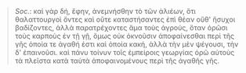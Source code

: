 

>  *Soc.*: καὶ γὰρ δή, ἔφην, ἀνεμνήσθην τὸ τῶν ἁλιέων, ὅτι θαλαττουργοὶ ὄντες καὶ οὔτε καταστήσαντες ἐπὶ θέαν οὔθ' ἥσυχοι βαδίζοντες, ἀλλὰ παρατρέχοντες ἅμα τοὺς ἀγρούς, ὅταν ὁρῶσι τοὺς καρποὺς ἐν τῇ γῇ, ὅμως οὐκ ὀκνοῦσιν ἀποφαίνεσθαι περὶ τῆς γῆς ὁποία τε ἀγαθή ἐστι καὶ ὁποία κακή, ἀλλὰ τὴν μὲν ψέγουσι, τὴν δ' ἐπαινοῦσι. καὶ πάνυ τοίνυν τοῖς ἐμπείροις γεωργίας ὁρῶ αὐτοὺς τὰ πλεῖστα κατὰ ταὐτὰ ἀποφαινομένους περὶ τῆς ἀγαθῆς γῆς.